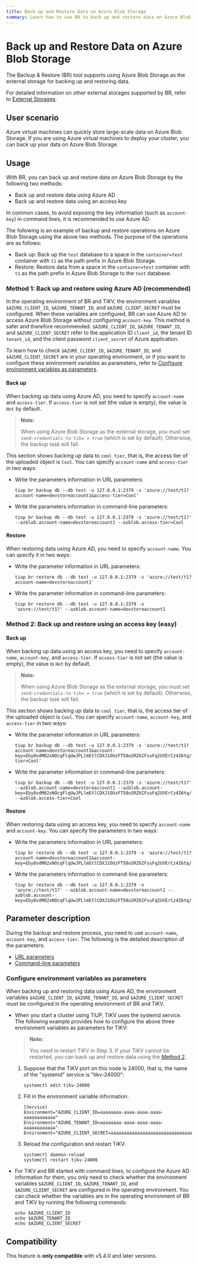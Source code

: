 ```yaml
---
title: Back up and Restore Data on Azure Blob Storage
summary: Learn how to use BR to back up and restore data on Azure Blob Storage.
---
```


# Back up and Restore Data on Azure Blob Storage

The Backup & Restore (BR) tool supports using Azure Blob Storage as the external storage for backing up and restoring data.

For detailed information on other external storages supported by BR, refer to [External Storages](/br/backup-and-restore-storages.md).

## User scenario

Azure virtual machines can quickly store large-scale data on Azure Blob Storage. If you are using Azure virtual machines to deploy your cluster, you can back up your data on Azure Blob Storage.

## Usage

With BR, you can back up and restore data on Azure Blob Storage by the following two methods:

- Back up and restore data using Azure AD
- Back up and restore data using an access key

In common cases, to avoid exposing the key information (such as `account-key`) in command lines, it is recommended to use Azure AD.

The following is an example of backup and restore operations on Azure Blob Storage using the above two methods. The purpose of the operations are as follows:

- Back up: Back up the `test` database to a space in the `container=test` container with `t1` as the path prefix in Azure Blob Storage.
- Restore: Restore data from a space in the `container=test` container with `t1` as the path prefix in Azure Blob Storage to the `test` database.

### Method 1: Back up and restore using Azure AD (recommended)

In the operating environment of BR and TiKV, the environment variables `$AZURE_CLIENT_ID`, `$AZURE_TENANT_ID`, and `$AZURE_CLIENT_SECRET` must be configured. When these variables are configured, BR can use Azure AD to access Azure Blob Storage without configuring `account-key`. This method is safer and therefore recommended. `$AZURE_CLIENT_ID`, `$AZURE_TENANT_ID`, and `$AZURE_CLIENT_SECRET` refer to the application ID `client_id`, the tenant ID `tenant_id`, and the client password `client_secret` of Azure application.

To learn how to check `$AZURE_CLIENT_ID`, `$AZURE_TENANT_ID`, and `$AZURE_CLIENT_SECRET` are in your operating environment, or if you want to configure these environment variables as parameters, refer to [Configure environment variables as parameters](#configure-environment-variables-as-parameters).

#### Back up

When backing up data using Azure AD, you need to specify `account-name` and `access-tier`. If `access-tier` is not set (the value is empty), the value is `Hot` by default.

> **Note:**
>
> When using Azure Blob Storage as the external storage, you must set `send-credentials-to-tikv = true` (which is set by default). Otherwise, the backup task will fail.

This section shows backing up data to `cool tier`, that is, the access tier of the uploaded object is `Cool`. You can specify `account-name` and `access-tier` in two ways:

- Write the parameters information in URL parameters:

    ```
    tiup br backup db --db test -u 127.0.0.1:2379 -s 'azure://test/t1?account-name=devstoreaccount1&access-tier=Cool'
    ```

- Write the parameters information in command-line parameters:

    ```
    tiup br backup db --db test -u 127.0.0.1:2379 -s 'azure://test/t1?' --azblob.account-name=devstoreaccount1 --azblob.access-tier=Cool
    ```

#### Restore

When restoring data using Azure AD, you need to specify `account-name`. You can specify it in two ways:

- Write the parameter information in URL parameters:

    ```
    tiup br restore db --db test -u 127.0.0.1:2379 -s 'azure://test/t1?account-name=devstoreaccount1'
    ```

- Write the parameter information in command-line parameters:

    ```
    tiup br restore db --db test -u 127.0.0.1:2379 -s 'azure://test/t1?' --azblob.account-name=devstoreaccount1
    ```

### Method 2: Back up and restore using an access key (easy)

#### Back up

When backing up data using an access key, you need to specify `account-name`, `account-key`, and `access-tier`. If `access-tier` is not set (the value is empty), the value is `Hot` by default.

> **Note:**
>
> When using Azure Blob Storage as the external storage, you must set `send-credentials-to-tikv = true` (which is set by default). Otherwise, the backup task will fail.

This section shows backing up data to `cool tier`, that is, the access tier of the uploaded object is `Cool`. You can specify `account-name`, `account-key`, and `access-tier` in two ways:

- Write the parameter information in URL parameters:

    ```
    tiup br backup db --db test -u 127.0.0.1:2379 -s 'azure://test/t1?account-name=devstoreaccount1&account-key=Eby8vdM02xNOcqFlqUwJPLlmEtlCDXJ1OUzFT50uSRZ6IFsuFq2UVErCz4I6tq/K1SZFPTOtr/KBHBeksoGMGw==&access-tier=Cool'
    ```

- Write the parameter information in command-line parameters:

    ```
    tiup br backup db --db test -u 127.0.0.1:2379 -s 'azure://test/t1?' --azblob.account-name=devstoreaccount1 --azblob.account-key=Eby8vdM02xNOcqFlqUwJPLlmEtlCDXJ1OUzFT50uSRZ6IFsuFq2UVErCz4I6tq/K1SZFPTOtr/KBHBeksoGMGw== --azblob.access-tier=Cool
    ```

#### Restore

When restoring data using an access key, you need to specify `account-name` and `account-key`. You can specify the parameters in two ways:

- Write the parameters information in URL parameters:

    ```
    tiup br restore db --db test -u 127.0.0.1:2379 -s 'azure://test/t1?account-name=devstoreaccount1&account-key=Eby8vdM02xNOcqFlqUwJPLlmEtlCDXJ1OUzFT50uSRZ6IFsuFq2UVErCz4I6tq/K1SZFPTOtr/KBHBeksoGMGw=='
    ```

- Write the parameters information in command-line parameters:

    ```
    tiup br restore db --db test -u 127.0.0.1:2379 -s 'azure://test/t1?' --azblob.account-name=devstoreaccount1 --azblob.account-key=Eby8vdM02xNOcqFlqUwJPLlmEtlCDXJ1OUzFT50uSRZ6IFsuFq2UVErCz4I6tq/K1SZFPTOtr/KBHBeksoGMGw==
    ```

## Parameter description

During the backup and restore process, you need to use `account-name`, `account-key`, and `access-tier`. The following is the detailed description of the parameters:

- [URL parameters](/br/backup-and-restore-storages.md#azblob-url-parameters)
- [Command-line parameters](/br/backup-and-restore-storages.md#azblob-command-line-parameters)

### Configure environment variables as parameters

When backing up and restoring data using Azure AD, the environment variables `$AZURE_CLIENT_ID`, `$AZURE_TENANT_ID`, and `$AZURE_CLIENT_SECRET` must be configured in the operating environment of BR and TiKV.

- When you start a cluster using TiUP, TiKV uses the systemd service. The following example provides how to configure the above three environment variables as parameters for TiKV:

    > **Note:**
    >
    > You need to restart TiKV in Step 3. If your TiKV cannot be restarted, you can back up and restore data using the [Method 2](method2back-up-and-restore-using-an-access-key-easy).

    1. Suppose that the TiKV port on this node is 24000, that is, the name of the "systemd" service is "tikv-24000":

        ```
        systemctl edit tikv-24000
        ```

    2. Fill in the environment variable information:

        ```
        [Service]
        Environment="AZURE_CLIENT_ID=aaaaaaaa-aaaa-aaaa-aaaa-aaaaaaaaaaaa"
        Environment="AZURE_TENANT_ID=aaaaaaaa-aaaa-aaaa-aaaa-aaaaaaaaaaaa"
        Environment="AZURE_CLIENT_SECRET=aaaaaaaaaaaaaaaaaaaaaaaaaaaaaaaaaaaaa"
        ```

    3. Reload the configuration and restart TiKV:

        ```
        systemctl daemon-reload
        systemctl restart tikv-24000
        ```

- For TiKV and BR started with command lines, to configure the Azure AD information for them, you only need to check whether the environment variables `$AZURE_CLIENT_ID`, `$AZURE_TENANT_ID`, and `$AZURE_CLIENT_SECRET` are configured in the operating environment. You can check whether the variables are in the operating environment of BR and TiKV by running the following commands:

    ```shell
    echo $AZURE_CLIENT_ID
    echo $AZURE_TENANT_ID
    echo $AZURE_CLIENT_SECRET
    ```

## Compatibility

This feature is **only compatible** with v5.4.0 and later versions.